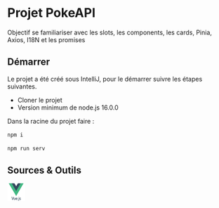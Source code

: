 # Projet PokeAPI

Objectif se familiariser avec les slots, les components, les cards, Pinia, Axios, I18N et les promises

## Démarrer

Le projet a été créé sous IntelliJ, pour le démarrer suivre les étapes suivantes.

- Cloner le projet
- Version minimum de node.js 16.0.0

Dans la racine du projet faire :
```bash
npm i
```

```bash
npm run serv
```

## Sources & Outils

<a href="https://vuejs.org/" target="_blank" rel="noreferrer"> <img src="https://raw.githubusercontent.com/devicons/devicon/master/icons/vuejs/vuejs-original-wordmark.svg" alt="vuejs" width="40" height="40"/> </a>
